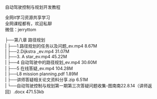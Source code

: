自动驾驶控制与规划开发教程

全网it学习资源共享学习<br>全网课程都有，欢迎私聊<br>微信：jerryttom<br>

├──第八章 路径规划<br> | ├──1.路径规划的任务以及问题_ev.mp4 8.67M<br> | ├──2.Dijkstra _ev.mp4 31.07M<br> | ├──3. A star_ev.mp4 45.22M<br> | ├──4 自动驾驶中的路径规划_ev.mp4 30.60M<br> | ├──5 在线答疑_ev.mp4 104.28M<br> | ├──L8 mission planning.pdf 1.89M<br> | ├──讲师答疑相关论文资料分享.zip 6.51M<br> | └──自动驾驶控制与规划第一期第三次答疑问题收集-图南南22.8.14（讲师返回）.docx 471.53kb